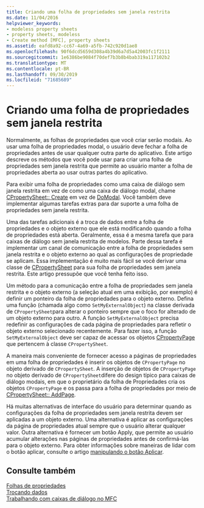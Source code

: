 ```yaml
---
title: Criando uma folha de propriedades sem janela restrita
ms.date: 11/04/2016
helpviewer_keywords:
- modeless property sheets
- property sheets, modeless
- Create method [MFC], property sheets
ms.assetid: eafd8a92-cc67-4a69-a5fb-742c920d1ae8
ms.openlocfilehash: 90f6dcd5659d308a4b39d6a7d5a42003fc1f2111
ms.sourcegitcommit: 1e6386be9084f70def7b3b8b4bab319a117102b2
ms.translationtype: MT
ms.contentlocale: pt-BR
ms.lasthandoff: 09/30/2019
ms.locfileid: "71685689"
---
```

# <a name="creating-a-modeless-property-sheet"></a>Criando uma folha de propriedades sem janela restrita

Normalmente, as folhas de propriedades que você criar serão modais. Ao usar uma folha de propriedades modal, o usuário deve fechar a folha de propriedades antes de usar qualquer outra parte do aplicativo. Este artigo descreve os métodos que você pode usar para criar uma folha de propriedades sem janela restrita que permite ao usuário manter a folha de propriedades aberta ao usar outras partes do aplicativo.

Para exibir uma folha de propriedades como uma caixa de diálogo sem janela restrita em vez de como uma caixa de diálogo modal, chame [CPropertySheet:: Create](../mfc/reference/cpropertysheet-class.md#create) em vez de [DoModal](../mfc/reference/cpropertysheet-class.md#domodal). Você também deve implementar algumas tarefas extras para dar suporte a uma folha de propriedades sem janela restrita.

Uma das tarefas adicionais é a troca de dados entre a folha de propriedades e o objeto externo que ele está modificando quando a folha de propriedades está aberta. Geralmente, essa é a mesma tarefa que para caixas de diálogo sem janela restrita de modelos. Parte dessa tarefa é implementar um canal de comunicação entre a folha de propriedades sem janela restrita e o objeto externo ao qual as configurações de propriedade se aplicam. Essa implementação é muito mais fácil se você derivar uma classe de [CPropertySheet](../mfc/reference/cpropertysheet-class.md) para sua folha de propriedades sem janela restrita. Este artigo pressupõe que você tenha feito isso.

Um método para a comunicação entre a folha de propriedades sem janela restrita e o objeto externo (a seleção atual em uma exibição, por exemplo) é definir um ponteiro da folha de propriedades para o objeto externo. Defina uma função (chamada algo como `SetMyExternalObject`) na classe derivada de `CPropertySheet`para alterar o ponteiro sempre que o foco for alterado de um objeto externo para outro. A função `SetMyExternalObject` precisa redefinir as configurações de cada página de propriedades para refletir o objeto externo selecionado recentemente. Para fazer isso, a função `SetMyExternalObject` deve ser capaz de acessar os objetos [CPropertyPage](../mfc/reference/cpropertypage-class.md) que pertencem à classe `CPropertySheet`.

A maneira mais conveniente de fornecer acesso a páginas de propriedades em uma folha de propriedades é inserir os objetos de `CPropertyPage` no objeto derivado de `CPropertySheet`. A inserção de objetos de `CPropertyPage` no objeto derivado de `CPropertySheet`difere do design típico para caixas de diálogo modais, em que o proprietário da folha de Propriedades cria os objetos `CPropertyPage` e os passa para a folha de propriedades por meio de [CPropertySheet:: AddPage](../mfc/reference/cpropertysheet-class.md#addpage).

Há muitas alternativas de interface do usuário para determinar quando as configurações da folha de propriedades sem janela restrita devem ser aplicadas a um objeto externo. Uma alternativa é aplicar as configurações da página de propriedades atual sempre que o usuário alterar qualquer valor. Outra alternativa é fornecer um botão Apply, que permite ao usuário acumular alterações nas páginas de propriedades antes de confirmá-las para o objeto externo. Para obter informações sobre maneiras de lidar com o botão aplicar, consulte o artigo [manipulando o botão Aplicar](../mfc/handling-the-apply-button.md).

## <a name="see-also"></a>Consulte também

[Folhas de propriedades](../mfc/property-sheets-mfc.md)<br/>
[Trocando dados](../mfc/exchanging-data.md)<br/>
[Trabalhando com caixas de diálogo no MFC](../mfc/life-cycle-of-a-dialog-box.md)
